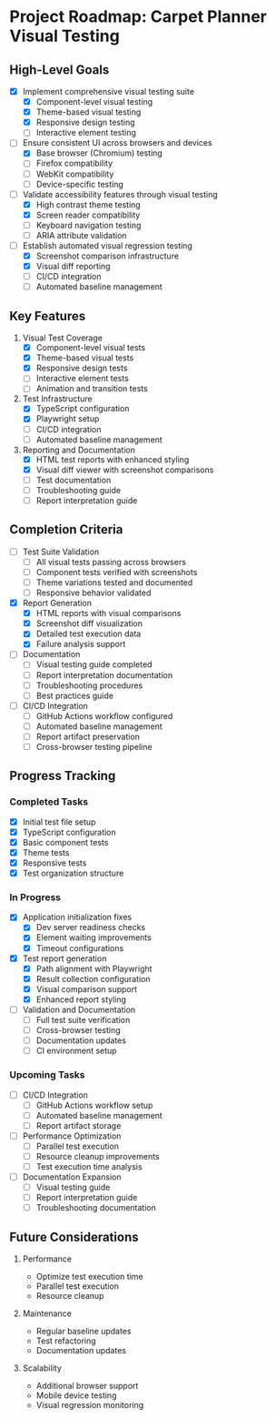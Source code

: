 # Project Roadmap: Carpet Planner Visual Testing

## High-Level Goals
- [x] Implement comprehensive visual testing suite
  - [x] Component-level visual testing
  - [x] Theme-based visual testing
  - [x] Responsive design testing
  - [ ] Interactive element testing

- [ ] Ensure consistent UI across browsers and devices
  - [x] Base browser (Chromium) testing
  - [ ] Firefox compatibility
  - [ ] WebKit compatibility
  - [ ] Device-specific testing

- [ ] Validate accessibility features through visual testing
  - [x] High contrast theme testing
  - [x] Screen reader compatibility
  - [ ] Keyboard navigation testing
  - [ ] ARIA attribute validation

- [ ] Establish automated visual regression testing
  - [x] Screenshot comparison infrastructure
  - [x] Visual diff reporting
  - [ ] CI/CD integration
  - [ ] Automated baseline management

## Key Features
1. Visual Test Coverage
   - [x] Component-level visual tests
   - [x] Theme-based visual tests
   - [x] Responsive design tests
   - [ ] Interactive element tests
   - [ ] Animation and transition tests

2. Test Infrastructure
   - [x] TypeScript configuration
   - [x] Playwright setup
   - [ ] CI/CD integration
   - [ ] Automated baseline management

3. Reporting and Documentation
   - [x] HTML test reports with enhanced styling
   - [x] Visual diff viewer with screenshot comparisons
   - [ ] Test documentation
   - [ ] Troubleshooting guide
   - [ ] Report interpretation guide

## Completion Criteria
- [ ] Test Suite Validation
  - [ ] All visual tests passing across browsers
  - [ ] Component tests verified with screenshots
  - [ ] Theme variations tested and documented
  - [ ] Responsive behavior validated

- [x] Report Generation
  - [x] HTML reports with visual comparisons
  - [x] Screenshot diff visualization
  - [x] Detailed test execution data
  - [x] Failure analysis support

- [ ] Documentation
  - [ ] Visual testing guide completed
  - [ ] Report interpretation documentation
  - [ ] Troubleshooting procedures
  - [ ] Best practices guide

- [ ] CI/CD Integration
  - [ ] GitHub Actions workflow configured
  - [ ] Automated baseline management
  - [ ] Report artifact preservation
  - [ ] Cross-browser testing pipeline

## Progress Tracking

### Completed Tasks
- [x] Initial test file setup
- [x] TypeScript configuration
- [x] Basic component tests
- [x] Theme tests
- [x] Responsive tests
- [x] Test organization structure

### In Progress
- [x] Application initialization fixes
  - [x] Dev server readiness checks
  - [x] Element waiting improvements
  - [x] Timeout configurations
- [x] Test report generation
  - [x] Path alignment with Playwright
  - [x] Result collection configuration
  - [x] Visual comparison support
  - [x] Enhanced report styling
- [ ] Validation and Documentation
  - [ ] Full test suite verification
  - [ ] Cross-browser testing
  - [ ] Documentation updates
  - [ ] CI environment setup

### Upcoming Tasks
- [ ] CI/CD Integration
  - [ ] GitHub Actions workflow setup
  - [ ] Automated baseline management
  - [ ] Report artifact storage
- [ ] Performance Optimization
  - [ ] Parallel test execution
  - [ ] Resource cleanup improvements
  - [ ] Test execution time analysis
- [ ] Documentation Expansion
  - [ ] Visual testing guide
  - [ ] Report interpretation guide
  - [ ] Troubleshooting documentation

## Future Considerations
1. Performance
   - Optimize test execution time
   - Parallel test execution
   - Resource cleanup

2. Maintenance
   - Regular baseline updates
   - Test refactoring
   - Documentation updates

3. Scalability
   - Additional browser support
   - Mobile device testing
   - Visual regression monitoring
